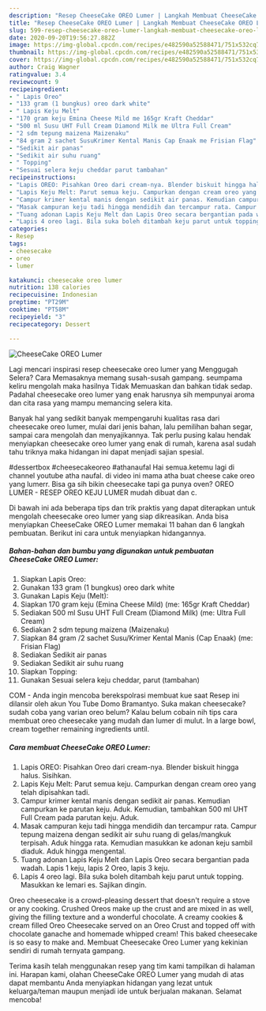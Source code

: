 ```yaml
---
description: "Resep CheeseCake OREO Lumer | Langkah Membuat CheeseCake OREO Lumer Yang Enak Dan Lezat"
title: "Resep CheeseCake OREO Lumer | Langkah Membuat CheeseCake OREO Lumer Yang Enak Dan Lezat"
slug: 599-resep-cheesecake-oreo-lumer-langkah-membuat-cheesecake-oreo-lumer-yang-enak-dan-lezat
date: 2020-09-20T19:56:27.882Z
image: https://img-global.cpcdn.com/recipes/e482590a52588471/751x532cq70/cheesecake-oreo-lumer-foto-resep-utama.jpg
thumbnail: https://img-global.cpcdn.com/recipes/e482590a52588471/751x532cq70/cheesecake-oreo-lumer-foto-resep-utama.jpg
cover: https://img-global.cpcdn.com/recipes/e482590a52588471/751x532cq70/cheesecake-oreo-lumer-foto-resep-utama.jpg
author: Craig Wagner
ratingvalue: 3.4
reviewcount: 9
recipeingredient:
- " Lapis Oreo"
- "133 gram (1 bungkus) oreo dark white"
- " Lapis Keju Melt"
- "170 gram keju Emina Cheese Mild me 165gr Kraft Cheddar"
- "500 ml Susu UHT Full Cream Diamond Milk me Ultra Full Cream"
- "2 sdm tepung maizena Maizenaku"
- "84 gram 2 sachet SusuKrimer Kental Manis Cap Enaak me Frisian Flag"
- "Sedikit air panas"
- "Sedikit air suhu ruang"
- " Topping"
- "Sesuai selera keju cheddar parut tambahan"
recipeinstructions:
- "Lapis OREO: Pisahkan Oreo dari cream-nya. Blender biskuit hingga halus. Sisihkan."
- "Lapis Keju Melt: Parut semua keju. Campurkan dengan cream oreo yang telah dipisahkan tadi."
- "Campur krimer kental manis dengan sedikit air panas. Kemudian campurkan ke parutan keju. Aduk. Kemudian, tambahkan 500 ml UHT Full Cream pada parutan keju. Aduk."
- "Masak campuran keju tadi hingga mendidih dan tercampur rata. Campur tepung maizena dengan sedikit air suhu ruang di gelas/mangkuk terpisah. Aduk hingga rata. Kemudian masukkan ke adonan keju sambil diaduk. Aduk hingga mengental."
- "Tuang adonan Lapis Keju Melt dan Lapis Oreo secara bergantian pada wadah. Lapis 1 keju, lapis 2 Oreo, lapis 3 keju."
- "Lapis 4 oreo lagi. Bila suka boleh ditambah keju parut untuk topping. Masukkan ke lemari es. Sajikan dingin."
categories:
- Resep
tags:
- cheesecake
- oreo
- lumer

katakunci: cheesecake oreo lumer 
nutrition: 138 calories
recipecuisine: Indonesian
preptime: "PT29M"
cooktime: "PT58M"
recipeyield: "3"
recipecategory: Dessert

---
```



![CheeseCake OREO Lumer](https://img-global.cpcdn.com/recipes/e482590a52588471/751x532cq70/cheesecake-oreo-lumer-foto-resep-utama.jpg)

Lagi mencari inspirasi resep cheesecake oreo lumer yang Menggugah Selera? Cara Memasaknya memang susah-susah gampang. seumpama keliru mengolah maka hasilnya Tidak Memuaskan dan bahkan tidak sedap. Padahal cheesecake oreo lumer yang enak harusnya sih mempunyai aroma dan cita rasa yang mampu memancing selera kita.

Banyak hal yang sedikit banyak mempengaruhi kualitas rasa dari cheesecake oreo lumer, mulai dari jenis bahan, lalu pemilihan bahan segar, sampai cara mengolah dan menyajikannya. Tak perlu pusing kalau hendak menyiapkan cheesecake oreo lumer yang enak di rumah, karena asal sudah tahu triknya maka hidangan ini dapat menjadi sajian spesial.

#dessertbox #cheesecakeoreo #athanaufal Hai semua.ketemu lagi di channel youtube atha naufal. di video ini mama atha buat cheese cake oreo yang lumerr. Bisa ga sih bikin cheesecake tapi ga punya oven? OREO LUMER - RESEP OREO KEJU LUMER mudah dibuat dan c.


Di bawah ini ada beberapa tips dan trik praktis yang dapat diterapkan untuk mengolah cheesecake oreo lumer yang siap dikreasikan. Anda bisa menyiapkan CheeseCake OREO Lumer memakai 11 bahan dan 6 langkah pembuatan. Berikut ini cara untuk menyiapkan hidangannya.

<!--inarticleads1-->

##### Bahan-bahan dan bumbu yang digunakan untuk pembuatan CheeseCake OREO Lumer:

1. Siapkan  Lapis Oreo:
1. Gunakan 133 gram (1 bungkus) oreo dark white
1. Gunakan  Lapis Keju (Melt):
1. Siapkan 170 gram keju (Emina Cheese Mild) (me: 165gr Kraft Cheddar)
1. Sediakan 500 ml Susu UHT Full Cream (Diamond Milk) (me: Ultra Full Cream)
1. Sediakan 2 sdm tepung maizena (Maizenaku)
1. Siapkan 84 gram /2 sachet Susu/Krimer Kental Manis (Cap Enaak) (me: Frisian Flag)
1. Sediakan Sedikit air panas
1. Sediakan Sedikit air suhu ruang
1. Siapkan  Topping:
1. Gunakan Sesuai selera keju cheddar, parut (tambahan)


COM - Anda ingin mencoba berekspolrasi membuat kue saat Resep ini dilansir oleh akun You Tube Domo Bramantyo. Suka makan cheesecake? sudah coba yang varian oreo belum? Kalau belum cobain nih tips cara membuat oreo cheesecake yang mudah dan lumer di mulut. In a large bowl, cream together remaining ingredients until. 

<!--inarticleads2-->

##### Cara membuat CheeseCake OREO Lumer:

1. Lapis OREO: Pisahkan Oreo dari cream-nya. Blender biskuit hingga halus. Sisihkan.
1. Lapis Keju Melt: Parut semua keju. Campurkan dengan cream oreo yang telah dipisahkan tadi.
1. Campur krimer kental manis dengan sedikit air panas. Kemudian campurkan ke parutan keju. Aduk. Kemudian, tambahkan 500 ml UHT Full Cream pada parutan keju. Aduk.
1. Masak campuran keju tadi hingga mendidih dan tercampur rata. Campur tepung maizena dengan sedikit air suhu ruang di gelas/mangkuk terpisah. Aduk hingga rata. Kemudian masukkan ke adonan keju sambil diaduk. Aduk hingga mengental.
1. Tuang adonan Lapis Keju Melt dan Lapis Oreo secara bergantian pada wadah. Lapis 1 keju, lapis 2 Oreo, lapis 3 keju.
1. Lapis 4 oreo lagi. Bila suka boleh ditambah keju parut untuk topping. Masukkan ke lemari es. Sajikan dingin.


Oreo cheesecake is a crowd-pleasing dessert that doesn&#39;t require a stove or any cooking. Crushed Oreos make up the crust and are mixed in as well, giving the filling texture and a wonderful chocolate. A creamy cookies &amp; cream filled Oreo Cheesecake served on an Oreo Crust and topped off with chocolate ganache and homemade whipped cream! This baked cheesecake is so easy to make and. Membuat Cheesecake Oreo Lumer yang kekinian sendiri di rumah ternyata gampang. 

Terima kasih telah menggunakan resep yang tim kami tampilkan di halaman ini. Harapan kami, olahan CheeseCake OREO Lumer yang mudah di atas dapat membantu Anda menyiapkan hidangan yang lezat untuk keluarga/teman maupun menjadi ide untuk berjualan makanan. Selamat mencoba!
